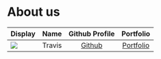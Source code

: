 # About us

Display |  Name  | Github Profile | Portfolio 
--------|:------:|:--------------:|:---------:
![](https://via.placeholder.com/100.png?text=Photo) | Travis | [Github](https://github.com/) | [Portfolio](docs/team/johndoe.md)
